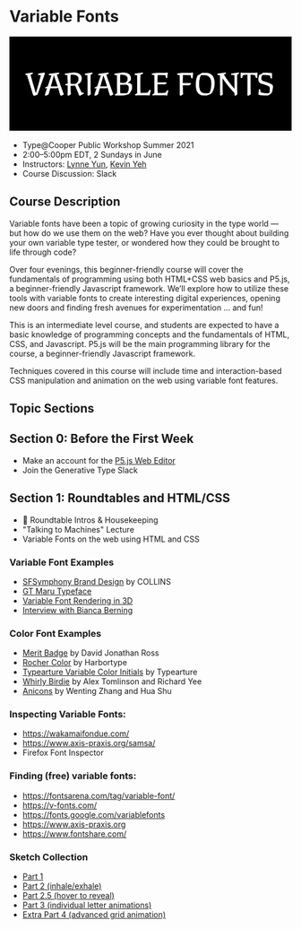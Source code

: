 # Variable Fonts

![](img/header.gif)

- Type@Cooper Public Workshop Summer 2021
- 2:00–5:00pm EDT, 2 Sundays in June
- Instructors: [Lynne Yun](https://lynneyun.com), [Kevin Yeh](http://kevbk.com)
- Course Discussion: Slack

## Course Description

Variable fonts have been a topic of growing curiosity in the type world — but how do we use them on the web? Have you ever thought about building your own variable type tester, or wondered how they could be brought to life through code?

Over four evenings, this beginner-friendly course will cover the fundamentals of programming using both HTML+CSS web basics and P5.js, a beginner-friendly Javascript framework. We’ll explore how to utilize these tools with variable fonts to create interesting digital experiences, opening new doors and finding fresh avenues for experimentation … and fun!

This is an intermediate level course, and students are expected to have a basic knowledge of programming concepts and the fundamentals of HTML, CSS, and Javascript. P5.js will be the main programming library for the course, a beginner-friendly Javascript framework. 

Techniques covered in this course will include time and interaction-based CSS manipulation and animation on the web using variable font features.

## Topic Sections

## Section 0: Before the First Week
- Make an account for the [P5.js Web Editor](https://editor.p5js.org/)
- Join the Generative Type Slack 

## Section 1: Roundtables and HTML/CSS

- 👋 Roundtable Intros & Housekeeping
- "Talking to Machines" Lecture
- Variable Fonts on the web using HTML and CSS

### Variable Font Examples
- [SFSymphony Brand Design](https://www.wearecollins.com/work/sf-symphony/) by COLLINS
- [GT Maru Typeface](https://www.gt-maru.com/)
- [Variable Font Rendering in 3D](https://twitter.com/kmkota0/status/1160929260271525888)
- [Interview with Bianca Berning](https://www.itsnicethat.com/news/dalton-maag-variable-fonts-opinion-graphic-design-100220)

### Color Font Examples
- [Merit Badge](https://djr.com/merit-badge) by David Jonathan Ross
- [Rocher Color](https://www.harbortype.com/rocher-color-making-a-variable-color-font/) by Harbortype
- [Typearture Variable Color Initials](https://www.typearture.com/variable-color-font-initials/) by Typearture
- [Whirly Birdie](https://whirlybirdie.com/) by Alex Tomlinson and Richard Yee
- [Anicons](https://typogram.github.io/Anicons/index.html) by Wenting Zhang and Hua Shu

### Inspecting Variable Fonts:
- https://wakamaifondue.com/
- https://www.axis-praxis.org/samsa/
- Firefox Font Inspector

### Finding (free) variable fonts:
- https://fontsarena.com/tag/variable-font/
- https://v-fonts.com/
- https://fonts.google.com/variablefonts
- https://www.axis-praxis.org
- https://www.fontshare.com/

### Sketch Collection
- [Part 1](https://editor.p5js.org/kyeah/sketches/5pDxUr4Q-)
- [Part 2 (inhale/exhale)](https://editor.p5js.org/kyeah/sketches/wDL2Dew9l)
- [Part 2.5 (hover to reveal)](https://editor.p5js.org/kyeah/sketches/1QyDvw5dq)
- [Part 3 (individual letter animations)](https://editor.p5js.org/kyeah/sketches/5DhcXolZa)
- [Extra Part 4 (advanced grid animation)](https://editor.p5js.org/kyeah/sketches/3wWYfAyrK)
